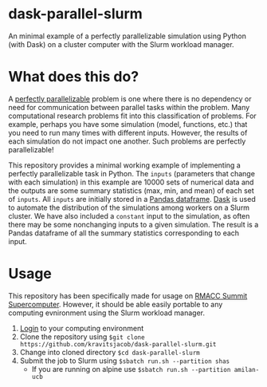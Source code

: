 # dask-parallel-slurm
An minimal example of a perfectly parallelizable simulation using Python (with Dask) on a cluster computer with the Slurm workload manager. 

# What does this do?
A [perfectly parallelizable](https://en.wikipedia.org/wiki/Embarrassingly_parallel) problem is one where there is no dependency or need for communication between parallel tasks within the problem. Many computational research problems fit into this classification of problems. For example, perhaps you have some simulation (model, functions, etc.) that you need to run many times with different inputs. However, the results of each simulation do not impact one another. Such problems are perfectly parallelizable!

This repository provides a minimal working example of implementing a perfectly parallelizable task in Python. The `inputs` (parameters that change with each simulation) in this example are 10000 sets of numerical data and the outputs are some summary statistics (max, min, and mean) of each set of `inputs`. All `inputs` are initially stored in a [Pandas dataframe](https://pandas.pydata.org/docs/reference/api/pandas.DataFrame.html). [Dask](https://dask.org/) is used to automate the distribution of the simulations among workers on a Slurm cluster. We have also included a `constant` input to the simulation, as often there may be some nonchanging inputs to a given simulation. The result is a Pandas dataframe of all the summary statistics corresponding to each input.

# Usage
This repository has been specifically made for usage on [RMACC Summit Supercomputer](https://www.colorado.edu/rc/resources/summit). However, it should be able easily portable to any computing evnironment using the Slurm workload manager.
1. [Login](https://curc.readthedocs.io/en/latest/access/logging-in.html) to your computing environment
2. Clone the repository using `$git clone https://github.com/kravitsjacob/dask-parallel-slurm.git`
3. Change into cloned directory `$cd dask-parallel-slurm`
4. Submit the job to Slurm using `$sbatch run.sh --partition shas`
    * If you are running on alpine use `$sbatch run.sh --partition amilan-ucb`
